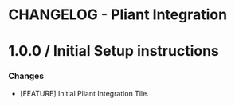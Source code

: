 # CHANGELOG - Pliant Integration

1.0.0 / Initial Setup instructions
==================
### Changes

* [FEATURE] Initial Pliant Integration Tile.

